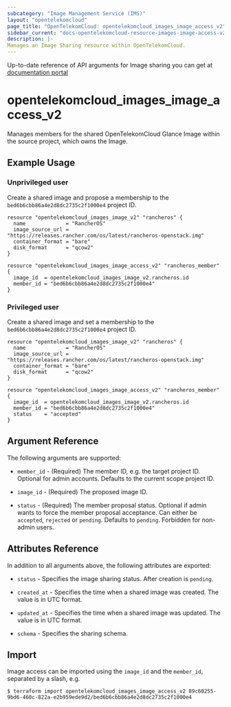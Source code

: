 ```yaml
---
subcategory: "Image Management Service (IMS)"
layout: "opentelekomcloud"
page_title: "OpenTelekomCloud: opentelekomcloud_images_image_access_v2"
sidebar_current: "docs-opentelekomcloud-resource-images-image-access-v2"
description: |-
Manages an Image Sharing resource within OpenTelekomCloud.
---
```


Up-to-date reference of API arguments for Image sharing you can get at
[documentation portal](https://docs.otc.t-systems.com/image-management-service/api-ref/native_openstack_apis/image_sharing_native_openstack_apis)

# opentelekomcloud_images_image_access_v2

Manages members for the shared OpenTelekomCloud Glance Image within the source project, which owns the Image.

## Example Usage

### Unprivileged user

Create a shared image and propose a membership to the `bed6b6cbb86a4e2d8dc2735c2f1000e4` project ID.

```hcl
resource "opentelekomcloud_images_image_v2" "rancheros" {
  name             = "RancherOS"
  image_source_url = "https://releases.rancher.com/os/latest/rancheros-openstack.img"
  container_format = "bare"
  disk_format      = "qcow2"
}

resource "opentelekomcloud_images_image_access_v2" "rancheros_member" {
  image_id  = opentelekomcloud_images_image_v2.rancheros.id
  member_id = "bed6b6cbb86a4e2d8dc2735c2f1000e4"
}
```

### Privileged user

Create a shared image and set a membership to the `bed6b6cbb86a4e2d8dc2735c2f1000e4` project ID.

```hcl
resource "opentelekomcloud_images_image_v2" "rancheros" {
  name             = "RancherOS"
  image_source_url = "https://releases.rancher.com/os/latest/rancheros-openstack.img"
  container_format = "bare"
  disk_format      = "qcow2"
}

resource "opentelekomcloud_images_image_access_v2" "rancheros_member" {
  image_id  = opentelekomcloud_images_image_v2.rancheros.id
  member_id = "bed6b6cbb86a4e2d8dc2735c2f1000e4"
  status    = "accepted"
}
```

## Argument Reference

The following arguments are supported:

* `member_id` - (Required) The member ID, e.g. the target project ID. Optional
  for admin accounts. Defaults to the current scope project ID.

* `image_id` - (Required) The proposed image ID.

* `status` - (Required) The member proposal status. Optional if admin wants to force the member
  proposal acceptance. Can either be `accepted`, `rejected` or `pending`. Defaults to
  `pending`. Forbidden for non-admin users.

## Attributes Reference

In addition to all arguments above, the following attributes are exported:

* `status` - Specifies the image sharing status. After creation is `pending`.

* `created_at` - Specifies the time when a shared image was created. The value is in UTC format.

* `updated_at` - Specifies the time when a shared image was updated. The value is in UTC format.

* `schema` - Specifies the sharing schema.

## Import

Image access can be imported using the `image_id` and the `member_id`, separated by a slash, e.g.

```
$ terraform import opentelekomcloud_images_image_access_v2 89c60255-9bd6-460c-822a-e2b959ede9d2/bed6b6cbb86a4e2d8dc2735c2f1000e4
```
